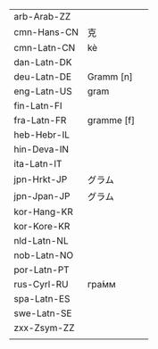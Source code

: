 | | | |
|-|-|-|
| arb-Arab-ZZ |  |  |
| cmn-Hans-CN | 克 |  |
| cmn-Latn-CN | kè |  |
| dan-Latn-DK |  |  |
| deu-Latn-DE | Gramm [n] |  |
| eng-Latn-US | gram |  |
| fin-Latn-FI |  |  |
| fra-Latn-FR | gramme [f] |  |
| heb-Hebr-IL |  |  |
| hin-Deva-IN |  |  |
| ita-Latn-IT |  |  |
| jpn-Hrkt-JP | グラム |  |
| jpn-Jpan-JP | グラム |  |
| kor-Hang-KR |  |  |
| kor-Kore-KR |  |  |
| nld-Latn-NL |  |  |
| nob-Latn-NO |  |  |
| por-Latn-PT |  |  |
| rus-Cyrl-RU | гра́мм |  |
| spa-Latn-ES |  |  |
| swe-Latn-SE |  |  |
| zxx-Zsym-ZZ |  |  |
|  |  |  |
